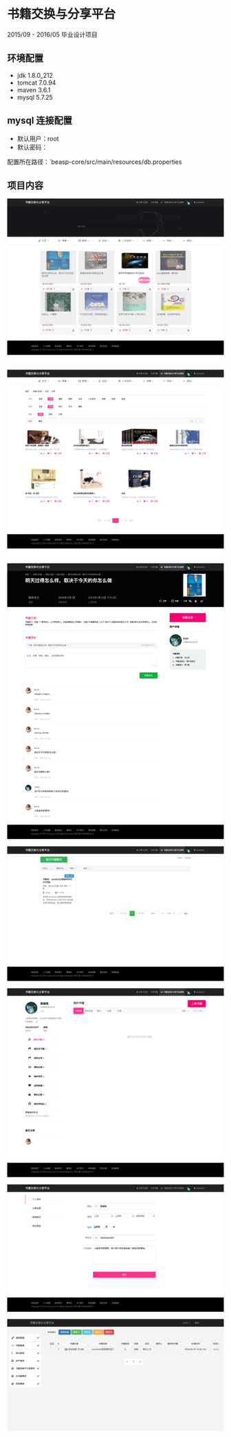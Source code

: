 # 书籍交换与分享平台

2015/09 - 2016/05 毕业设计项目

## 环境配置

- jdk 1.8.0_212
- tomcat 7.0.94
- maven 3.6.1
- mysql 5.7.25

## mysql 连接配置

- 默认用户：root
- 默认密码：

配置所在路径：`beasp-core/src/main/resources/db.properties

## 项目内容

![首页](./screenshot/首页.png)

![列表页](./screenshot/列表页.png)

![书籍详情页](./screenshot/书籍详情页.png)

![求书籍](./screenshot/求书籍.png)

![个人中心](./screenshot/个人中心.png)

![个人设置](./screenshot/个人设置.png)

![后台管理](./screenshot/后台管理.png)